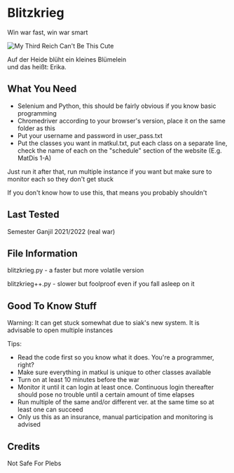 # Blitzkrieg
Win war fast, win war smart

![My Third Reich Can't Be This Cute](https://user-images.githubusercontent.com/39584172/149769408-94ac3f40-bfe8-4f37-89bb-17bfd9ce2a0f.png)

Auf der Heide blüht ein kleines Blümelein<br />
und das heißt: Erika.

## What You Need
- Selenium and Python, this should be fairly obvious if you know basic programming
- Chromedriver according to your browser's version, place it on the same folder as this
- Put your username and password in user_pass.txt
- Put the classes you want in matkul.txt, put each class on a separate line, check the name of each on the "schedule" section of the website (E.g. MatDis 1-A)

Just run it after that, run multiple instance if you want but make sure to monitor each so they don't get stuck

If you don't know how to use this, that means you probably shouldn't

## Last Tested
Semester Ganjil 2021/2022 (real war)

## File Information
blitzkrieg.py - a faster but more volatile version

blitzkrieg++.py - slower but foolproof even if you fall asleep on it

## Good To Know Stuff
Warning: It can get stuck somewhat due to siak's new system. It is advisable to open multiple instances

Tips:
- Read the code first so you know what it does. You're a programmer, right?
- Make sure everything in matkul is unique to other classes available
- Turn on at least 10 minutes before the war
- Monitor it until it can login at least once. Continuous login thereafter should pose no trouble until a certain amount of time elapses
- Run multiple of the same and/or different ver. at the same time so at least one can succeed
- Only us this as an insurance, manual participation and monitoring is advised

## Credits
Not Safe For Plebs
